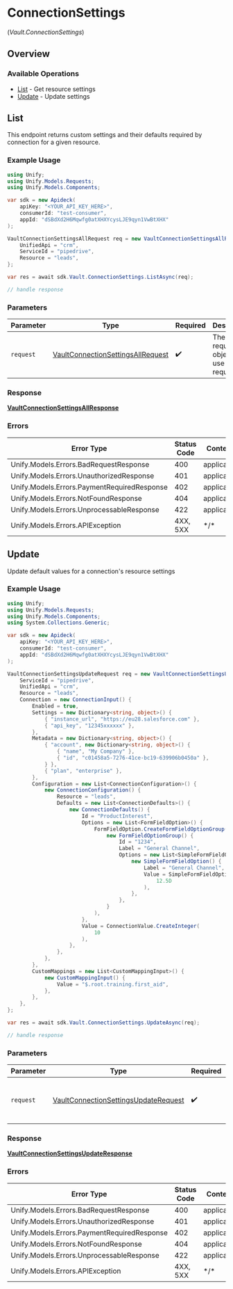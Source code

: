 # ConnectionSettings
(*Vault.ConnectionSettings*)

## Overview

### Available Operations

* [List](#list) - Get resource settings
* [Update](#update) - Update settings

## List

This endpoint returns custom settings and their defaults required by connection for a given resource.


### Example Usage

```csharp
using Unify;
using Unify.Models.Requests;
using Unify.Models.Components;

var sdk = new Apideck(
    apiKey: "<YOUR_API_KEY_HERE>",
    consumerId: "test-consumer",
    appId: "dSBdXd2H6Mqwfg0atXHXYcysLJE9qyn1VwBtXHX"
);

VaultConnectionSettingsAllRequest req = new VaultConnectionSettingsAllRequest() {
    UnifiedApi = "crm",
    ServiceId = "pipedrive",
    Resource = "leads",
};

var res = await sdk.Vault.ConnectionSettings.ListAsync(req);

// handle response
```

### Parameters

| Parameter                                                                                       | Type                                                                                            | Required                                                                                        | Description                                                                                     |
| ----------------------------------------------------------------------------------------------- | ----------------------------------------------------------------------------------------------- | ----------------------------------------------------------------------------------------------- | ----------------------------------------------------------------------------------------------- |
| `request`                                                                                       | [VaultConnectionSettingsAllRequest](../../Models/Requests/VaultConnectionSettingsAllRequest.md) | :heavy_check_mark:                                                                              | The request object to use for the request.                                                      |

### Response

**[VaultConnectionSettingsAllResponse](../../Models/Requests/VaultConnectionSettingsAllResponse.md)**

### Errors

| Error Type                                  | Status Code                                 | Content Type                                |
| ------------------------------------------- | ------------------------------------------- | ------------------------------------------- |
| Unify.Models.Errors.BadRequestResponse      | 400                                         | application/json                            |
| Unify.Models.Errors.UnauthorizedResponse    | 401                                         | application/json                            |
| Unify.Models.Errors.PaymentRequiredResponse | 402                                         | application/json                            |
| Unify.Models.Errors.NotFoundResponse        | 404                                         | application/json                            |
| Unify.Models.Errors.UnprocessableResponse   | 422                                         | application/json                            |
| Unify.Models.Errors.APIException            | 4XX, 5XX                                    | \*/\*                                       |

## Update

Update default values for a connection's resource settings

### Example Usage

```csharp
using Unify;
using Unify.Models.Requests;
using Unify.Models.Components;
using System.Collections.Generic;

var sdk = new Apideck(
    apiKey: "<YOUR_API_KEY_HERE>",
    consumerId: "test-consumer",
    appId: "dSBdXd2H6Mqwfg0atXHXYcysLJE9qyn1VwBtXHX"
);

VaultConnectionSettingsUpdateRequest req = new VaultConnectionSettingsUpdateRequest() {
    ServiceId = "pipedrive",
    UnifiedApi = "crm",
    Resource = "leads",
    Connection = new ConnectionInput() {
        Enabled = true,
        Settings = new Dictionary<string, object>() {
            { "instance_url", "https://eu28.salesforce.com" },
            { "api_key", "12345xxxxxx" },
        },
        Metadata = new Dictionary<string, object>() {
            { "account", new Dictionary<string, object>() {
                { "name", "My Company" },
                { "id", "c01458a5-7276-41ce-bc19-639906b0450a" },
            } },
            { "plan", "enterprise" },
        },
        Configuration = new List<ConnectionConfiguration>() {
            new ConnectionConfiguration() {
                Resource = "leads",
                Defaults = new List<ConnectionDefaults>() {
                    new ConnectionDefaults() {
                        Id = "ProductInterest",
                        Options = new List<FormFieldOption>() {
                            FormFieldOption.CreateFormFieldOptionGroup(
                                new FormFieldOptionGroup() {
                                    Id = "1234",
                                    Label = "General Channel",
                                    Options = new List<SimpleFormFieldOption>() {
                                        new SimpleFormFieldOption() {
                                            Label = "General Channel",
                                            Value = SimpleFormFieldOptionValue.CreateNumber(
                                                12.5D
                                            ),
                                        },
                                    },
                                }
                            ),
                        },
                        Value = ConnectionValue.CreateInteger(
                            10
                        ),
                    },
                },
            },
        },
        CustomMappings = new List<CustomMappingInput>() {
            new CustomMappingInput() {
                Value = "$.root.training.first_aid",
            },
        },
    },
};

var res = await sdk.Vault.ConnectionSettings.UpdateAsync(req);

// handle response
```

### Parameters

| Parameter                                                                                             | Type                                                                                                  | Required                                                                                              | Description                                                                                           |
| ----------------------------------------------------------------------------------------------------- | ----------------------------------------------------------------------------------------------------- | ----------------------------------------------------------------------------------------------------- | ----------------------------------------------------------------------------------------------------- |
| `request`                                                                                             | [VaultConnectionSettingsUpdateRequest](../../Models/Requests/VaultConnectionSettingsUpdateRequest.md) | :heavy_check_mark:                                                                                    | The request object to use for the request.                                                            |

### Response

**[VaultConnectionSettingsUpdateResponse](../../Models/Requests/VaultConnectionSettingsUpdateResponse.md)**

### Errors

| Error Type                                  | Status Code                                 | Content Type                                |
| ------------------------------------------- | ------------------------------------------- | ------------------------------------------- |
| Unify.Models.Errors.BadRequestResponse      | 400                                         | application/json                            |
| Unify.Models.Errors.UnauthorizedResponse    | 401                                         | application/json                            |
| Unify.Models.Errors.PaymentRequiredResponse | 402                                         | application/json                            |
| Unify.Models.Errors.NotFoundResponse        | 404                                         | application/json                            |
| Unify.Models.Errors.UnprocessableResponse   | 422                                         | application/json                            |
| Unify.Models.Errors.APIException            | 4XX, 5XX                                    | \*/\*                                       |